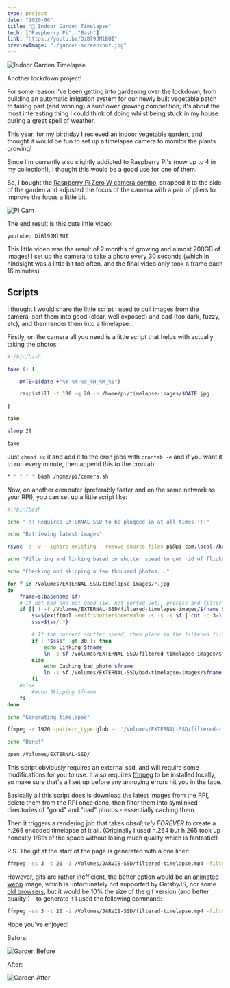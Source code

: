```yaml
---
type: project
date: "2020-06"
title: "📸 Indoor Garden Timelapse"
tech: ["Raspberry Pi", "Bash"]
link: "https://youtu.be/DiBl9JMlBUI"
previewImage: "./garden-screenshot.jpg"
---
```


![Indoor Garden Timelapse](./timelapse.gif)

Another lockdown project!

For some reason I've been getting into gardening over the lockdown, from building an automatic irrigation system for our newly built vegetable patch to taking part (and winning) a sunflower growing competition, it's about the most interesting thing I could think of doing whilst being stuck in my house during a great spell of weather.

This year, for my birthday I recieved an [indoor vegetable garden](https://amzn.to/31Xp40r), and thought it would be fun to set up a timelapse camera to monitor the plants growing!

Since I'm currently also slightly addicted to Raspberry Pi's (now up to 4 in my collection!), I thought this would be a good use for one of them.

So, I bought the [Raspberry Pi Zero W camera combo](https://thepihut.com/products/adafruit-raspberry-pi-zero-w-camera-pack-includes-pi-zero), strapped it to the side of the garden and adjusted the focus of the camera with a pair of pliers to improve the focus a little bit.

![Pi Cam](./pi-cam.jpg)

The end result is this cute little video:

`youtube: DiBl9JMlBUI`

This little video was the result of 2 months of growing and almost 200GB of images!
I set up the camera to take a photo every 30 seconds (which in hindsight was a little bit too often, and the final video only took a frame each 16 minutes)

## Scripts

I thought I would share the little script I used to pull images from the camera, sort them into good (clear, well exposed) and bad (too dark, fuzzy, etc), and then render them into a timelapse...

Firstly, on the camera all you need is a little script that helps with actually taking the photos:

```bash
#!/bin/bash

take () {

    DATE=$(date +"%Y-%m-%d_%H_%M_%S")

    raspistill -t 100 -q 20 -o /home/pi/timelapse-images/$DATE.jpg

}

take

sleep 29

take
```

Just `chmod +x` it and add it to the cron jobs with `crontab -e` and if you want it to run every minute, then append this to the crontab:

```bash
* * * * * bash /home/pi/camera.sh
```

Now, on another computer (preferably faster and on the same network as your RPI), you can set up a little script like:

```bash
#!/bin/bash

echo "!!! Requires EXTERNAL-SSD to be plugged in at all times !!!"

echo "Retrieving latest images"

rsync -a -v --ignore-existing --remove-source-files pi@pi-cam.local:/home/pi/timelapse-images/ /Volumes/EXTERNAL-SSD/timelapse-images

echo "Filtering and linking based on shutter speed to get rid of flickers - VERY SLOW STEP"

echo "Checking and skipping a few thousand photos..."

for f in /Volumes/EXTERNAL-SSD/timelapse-images/*.jpg
do
    fname=$(basename $f)
    # If not bad and not good (ie: not sorted yet), process and filter
    if [[ ! -f /Volumes/EXTERNAL-SSD/filtered-timelapse-images/$fname && ! -f /Volumes/EXTERNAL-SSD/bad-timelapse-images/$fname ]]; then
        ss=$(exiftool -exif:shutterspeedvalue -s -s -s $f | cut -c 3-)
        sss=${ss/.*}

        # If the correct shutter speed, then place in the filtered folder, else cache in the bad folder
        if [ "$sss" -gt 30 ]; then
            echo Linking $fname
            ln -s $f /Volumes/EXTERNAL-SSD/filtered-timelapse-images/$fname
        else
            echo Caching bad photo $fname
            ln -s $f /Volumes/EXTERNAL-SSD/bad-timelapse-images/$fname
        fi
    #else
        #echo Skipping $fname
    fi
done

echo "Generating timelapse"

ffmpeg -r 1920 -pattern_type glob -i '/Volumes/EXTERNAL-SSD/filtered-timelapse-images/*.jpg' -vf "transpose=1" -vcodec libx265 -r 60 /Volumes/EXTERNAL-SSD/filtered-timelapse.mp4 -y

echo "Done!"

open /Volumes/EXTERNAL-SSD/
```

This script obviously requires an external ssd, and will require some modifications for you to use.
It also requires [ffmpeg](https://ffmpeg.org/) to be installed locally, so make sure that's all set up before any annoying errors hit you in the face.

Basically all this script does is download the latest images from the RPI, delete them from the RPI once done, then filter them into symlinked directories of "good" and "bad" photos - essentially caching them.

Then it triggers a rendering job that takes *absolutely FOREVER* to create a h.265 encoded timelapse of it all.
(Originally I used h.264 but h.265 took up honestly 1/8th of the space without losing much quality which is fantastic!)

P.S. The gif at the start of the page is generated with a one liner:

```bash
ffmpeg -ss 3 -t 20 -i /Volumes/JARVIS-SSD/filtered-timelapse.mp4 -filter_complex "[0:v] fps=10,scale=480:-1,split [a][b];[a] palettegen [p];[b][p] paletteuse" /Volumes/JARVIS-SSD/timelapse.gif
```

However, gifs are rather inefficient, the better option would be an [animated webp](https://developers.google.com/speed/webp/faq) image, which is unfortunately not supported by GatsbyJS, nor some [old browsers](https://caniuse.com/#search=webp), but it would be 10% the size of the gif version (and better quality!) - to generate it I used the following command:

```bash
ffmpeg -ss 3 -t 20 -i /Volumes/JARVIS-SSD/filtered-timelapse.mp4 -filter_complex "[0:v] fps=10,scale=640:-1" -vcodec libwebp -lossless 1 -q 30 -preset default -loop 0 -an -vsync 0 /Volumes/JARVIS-SSD/timelapse.webp -y
```

Hope you've enjoyed!

Before:

![Garden Before](./garden-patch.jpg)

After:

![Garden After](./garden-patch-grown.jpg)
